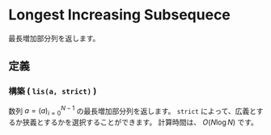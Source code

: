 # Longest Increasing Subsequece
最長増加部分列を返します。

## 定義
### 構築 ( `lis(a, strict)` )
数列
$a = (a)_{i = 0}^{N - 1}$
の最長増加部分列を返します。
`strict`
によって、広義とするか狭義とするかを選択することができます。
計算時間は、
$O(N \log N)$
です。
